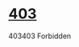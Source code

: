 # [403](https://theconversation.com/gods-in-the-machine-the-rise-of-artificial-intelligence-may-result-in-new-religions-201068)

403403 Forbidden